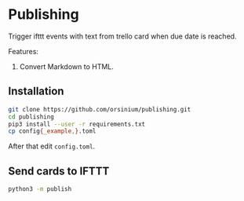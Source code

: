 # Publishing

Trigger ifttt events with text from trello card when due date is reached.

Features:
1. Convert Markdown to HTML.

## Installation

```bash
git clone https://github.com/orsinium/publishing.git
cd publishing
pip3 install --user -r requirements.txt
cp config{_example,}.toml
```

After that edit `config.toml`.

## Send cards to IFTTT

```bash
python3 -m publish
```
